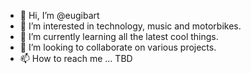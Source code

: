 - 👋 Hi, I’m @eugibart
- 👀 I’m interested in technology, music and motorbikes.
- 🌱 I’m currently learning all the latest cool things.
- 💞️ I’m looking to collaborate on various projects.
- 📫 How to reach me ... TBD

<!---
eugibart/eugibart is a ✨ special ✨ repository because its `README.md` (this file) appears on your GitHub profile.
You can click the Preview link to take a look at your changes.
--->
